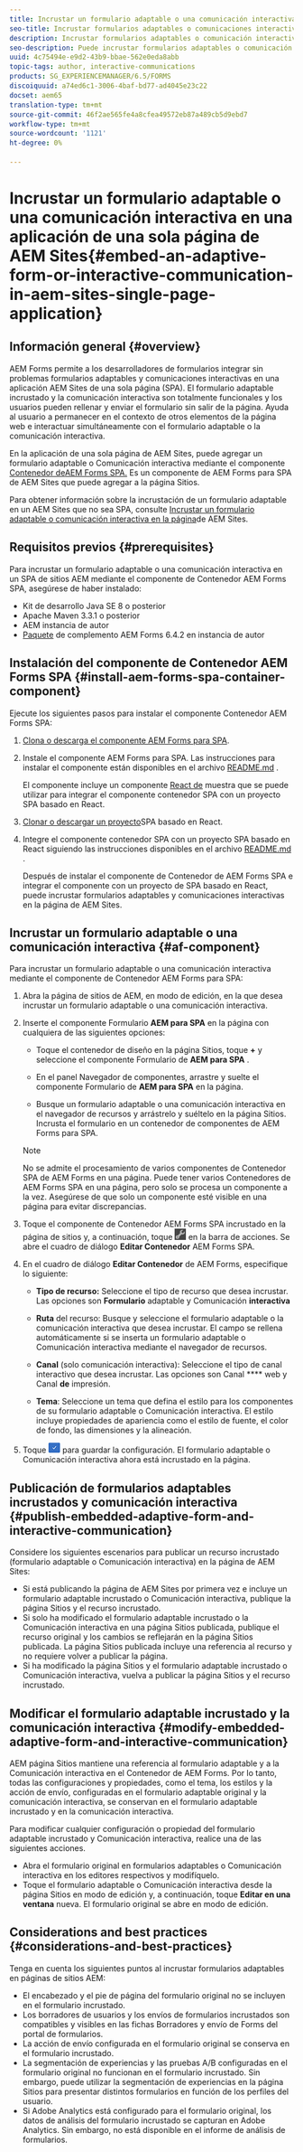 ```yaml
---
title: Incrustar un formulario adaptable o una comunicación interactiva en una aplicación de una sola página de AEM Sites
seo-title: Incrustar formularios adaptables o comunicaciones interactivas en páginas de AEM Sites
description: Incrustar formularios adaptables o comunicación interactiva en páginas de AEM Sites. Los usuarios pueden rellenar y enviar formularios sin salir de la página Sitios.
seo-description: Puede incrustar formularios adaptables o comunicación interactiva en páginas de AEM Sites. Los usuarios pueden rellenar y enviar formularios sin salir de la página Sitios.
uuid: 4c75494e-e9d2-43b9-bbae-562e0eda8abb
topic-tags: author, interactive-communications
products: SG_EXPERIENCEMANAGER/6.5/FORMS
discoiquuid: a74ed6c1-3006-4baf-bd77-ad4045e23c22
docset: aem65
translation-type: tm+mt
source-git-commit: 46f2ae565fe4a8cfea49572eb87a489cb5d9ebd7
workflow-type: tm+mt
source-wordcount: '1121'
ht-degree: 0%

---
```



# Incrustar un formulario adaptable o una comunicación interactiva en una aplicación de una sola página de AEM Sites{#embed-an-adaptive-form-or-interactive-communication-in-aem-sites-single-page-application}

## Información general {#overview}

AEM Forms permite a los desarrolladores de formularios integrar sin problemas formularios adaptables y comunicaciones interactivas en una aplicación AEM Sites de una sola página (SPA). El formulario adaptable incrustado y la comunicación interactiva son totalmente funcionales y los usuarios pueden rellenar y enviar el formulario sin salir de la página. Ayuda al usuario a permanecer en el contexto de otros elementos de la página web e interactuar simultáneamente con el formulario adaptable o la comunicación interactiva.

En la aplicación de una sola página de AEM Sites, puede agregar un formulario adaptable o Comunicación interactiva mediante el componente [Contenedor de](../../forms/using/embed-adaptive-form-aem-sites-spa.md#af-component)[AEM Forms SPA.](../../forms/using/embed-adaptive-form-aem-sites-spa.md#af-component) Es un componente de AEM Forms para SPA de AEM Sites que puede agregar a la página Sitios.

Para obtener información sobre la incrustación de un formulario adaptable en un AEM Sites que no sea SPA, consulte [Incrustar un formulario adaptable o comunicación interactiva en la página](/help/forms/using/embed-adaptive-form-aem-sites.md)de AEM Sites.

## Requisitos previos {#prerequisites}

Para incrustar un formulario adaptable o una comunicación interactiva en un SPA de sitios AEM mediante el componente de Contenedor AEM Forms SPA, asegúrese de haber instalado:

* Kit de desarrollo Java SE 8 o posterior
* Apache Maven 3.3.1 o posterior
* AEM instancia de autor
* [Paquete](https://helpx.adobe.com/es/aem-forms/kb/aem-forms-releases.html) de complemento AEM Forms 6.4.2 en instancia de autor

## Instalación del componente de Contenedor AEM Forms SPA {#install-aem-forms-spa-container-component}

Ejecute los siguientes pasos para instalar el componente Contenedor AEM Forms SPA:

1. [Clona o descarga el componente AEM Forms para SPA](https://github.com/Adobe-Marketing-Cloud/aem-forms/tree/master/forms-spa).
1. Instale el componente AEM Forms para SPA. Las instrucciones para instalar el componente están disponibles en el archivo [README.md](https://github.com/Adobe-Marketing-Cloud/aem-forms/tree/master/forms-spa#aem-form-component) .

   El componente incluye un componente [React de](https://github.com/Adobe-Marketing-Cloud/aem-forms/tree/master/forms-spa/react-component) muestra que se puede utilizar para integrar el componente contenedor SPA con un proyecto SPA basado en React.

1. [Clonar o descargar un proyecto](https://github.com/adobe/aem-sample-we-retail-journal)SPA basado en React.
1. Integre el componente contenedor SPA con un proyecto SPA basado en React siguiendo las instrucciones disponibles en el archivo [README.md](https://github.com/Adobe-Marketing-Cloud/aem-forms/tree/master/forms-spa/react-component#aem-form-react-component-for-spa---editor) .

   Después de instalar el componente de Contenedor de AEM Forms SPA e integrar el componente con un proyecto de SPA basado en React, puede incrustar formularios adaptables y comunicaciones interactivas en la página de AEM Sites.

## Incrustar un formulario adaptable o una comunicación interactiva {#af-component}

Para incrustar un formulario adaptable o una comunicación interactiva mediante el componente de Contenedor AEM Forms para SPA:

1. Abra la página de sitios de AEM, en modo de edición, en la que desea incrustar un formulario adaptable o una comunicación interactiva.
1. Inserte el componente Formulario **AEM para SPA** en la página con cualquiera de las siguientes opciones:

   * Toque el contenedor de diseño en la página Sitios, toque **+** y seleccione el componente Formulario de **AEM para SPA** .

   * En el panel Navegador de componentes, arrastre y suelte el componente Formulario de **AEM para SPA** en la página.
   * Busque un formulario adaptable o una comunicación interactiva en el navegador de recursos y arrástrelo y suéltelo en la página Sitios. Incrusta el formulario en un contenedor de componentes de AEM Forms para SPA.

   >[!NOTE]
   >
   >No se admite el procesamiento de varios componentes de Contenedor SPA de AEM Forms en una página. Puede tener varios Contenedores de AEM Forms SPA en una página, pero solo se procesa un componente a la vez. Asegúrese de que solo un componente esté visible en una página para evitar discrepancias.

1. Toque el componente de Contenedor AEM Forms SPA incrustado en la página de sitios y, a continuación, toque ![settings_icon](assets/settings_icon.png) en la barra de acciones. Se abre el cuadro de diálogo **Editar Contenedor** AEM Forms SPA.
1. En el cuadro de diálogo **Editar Contenedor** de AEM Forms, especifique lo siguiente:

   * **Tipo de recurso:** Seleccione el tipo de recurso que desea incrustar. Las opciones son **Formulario** adaptable y Comunicación **interactiva**

   * **Ruta** del recurso: Busque y seleccione el formulario adaptable o la comunicación interactiva que desea incrustar. El campo se rellena automáticamente si se inserta un formulario adaptable o Comunicación interactiva mediante el navegador de recursos.
   * **Canal** (solo comunicación interactiva): Seleccione el tipo de canal interactivo que desea incrustar. Las opciones son Canal **** web y Canal **de** impresión.

   * **Tema**: Seleccione un tema que defina el estilo para los componentes de su formulario adaptable o Comunicación interactiva. El estilo incluye propiedades de apariencia como el estilo de fuente, el color de fondo, las dimensiones y la alineación.

1. Toque ![done_icon](assets/done_icon.png) para guardar la configuración. El formulario adaptable o Comunicación interactiva ahora está incrustado en la página.

## Publicación de formularios adaptables incrustados y comunicación interactiva {#publish-embedded-adaptive-form-and-interactive-communication}

Considere los siguientes escenarios para publicar un recurso incrustado (formulario adaptable o Comunicación interactiva) en la página de AEM Sites:

* Si está publicando la página de AEM Sites por primera vez e incluye un formulario adaptable incrustado o Comunicación interactiva, publique la página Sitios y el recurso incrustado.
* Si solo ha modificado el formulario adaptable incrustado o la Comunicación interactiva en una página Sitios publicada, publique el recurso original y los cambios se reflejarán en la página Sitios publicada. La página Sitios publicada incluye una referencia al recurso y no requiere volver a publicar la página.
* Si ha modificado la página Sitios y el formulario adaptable incrustado o Comunicación interactiva, vuelva a publicar la página Sitios y el recurso incrustado.

## Modificar el formulario adaptable incrustado y la comunicación interactiva {#modify-embedded-adaptive-form-and-interactive-communication}

AEM página Sitios mantiene una referencia al formulario adaptable y a la Comunicación interactiva en el Contenedor de AEM Forms. Por lo tanto, todas las configuraciones y propiedades, como el tema, los estilos y la acción de envío, configuradas en el formulario adaptable original y la comunicación interactiva, se conservan en el formulario adaptable incrustado y en la comunicación interactiva.

Para modificar cualquier configuración o propiedad del formulario adaptable incrustado y Comunicación interactiva, realice una de las siguientes acciones.

* Abra el formulario original en formularios adaptables o Comunicación interactiva en los editores respectivos y modifíquelo.
* Toque el formulario adaptable o Comunicación interactiva desde la página Sitios en modo de edición y, a continuación, toque **Editar en una ventana** nueva. El formulario original se abre en modo de edición.

## Considerations and best practices {#considerations-and-best-practices}

Tenga en cuenta los siguientes puntos al incrustar formularios adaptables en páginas de sitios AEM:

* El encabezado y el pie de página del formulario original no se incluyen en el formulario incrustado.
* Los borradores de usuarios y los envíos de formularios incrustados son compatibles y visibles en las fichas Borradores y envío de Forms del portal de formularios.
* La acción de envío configurada en el formulario original se conserva en el formulario incrustado.
* La segmentación de experiencias y las pruebas A/B configuradas en el formulario original no funcionan en el formulario incrustado. Sin embargo, puede utilizar la segmentación de experiencias en la página Sitios para presentar distintos formularios en función de los perfiles del usuario.
* Si Adobe Analytics está configurado para el formulario original, los datos de análisis del formulario incrustado se capturan en Adobe Analytics. Sin embargo, no está disponible en el informe de análisis de formularios.

